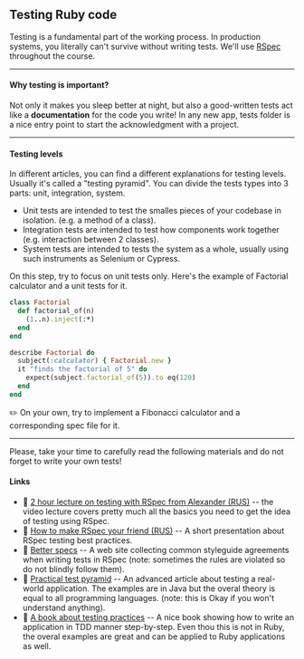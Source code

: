 ## Testing Ruby code

Testing is a fundamental part of the working process. In production systems, you literally can't survive without writing tests.
We'll use [RSpec](https://rspec.info "RSpec") throughout the course.

---
#### Why testing is important?

Not only it makes you sleep better at night, but also a good-written tests act like a **documentation** for the code you write! 
In any new app, tests folder is a nice entry point to start the acknowledgment with a project.

---

#### Testing levels

In different articles, you can find a different explanations for testing levels. Usually it's called a "testing pyramid".
You can divide the tests types into 3 parts: unit, integration, system. 

- Unit tests are intended to test the smalles pieces of your codebase in isolation. (e.g. a method of a class).
- Integration tests are intended to test how components work together (e.g. interaction between 2 classes).
- System tests are intended to tests the system as a whole, usually using such instruments as Selenium or Cypress.

On this step, try to focus on unit tests only.
Here's the example of Factorial calculator and a unit tests for it.

```ruby
class Factorial
  def factorial_of(n)
    (1..n).inject(:*)
  end
end
```

```ruby
describe Factorial do
  subject(:calculator) { Factorial.new }
  it "finds the factorial of 5" do  
    expect(subject.factorial_of(5)).to eq(120)
  end
end
```

✏️ On your own, try to implement a Fibonacci calculator and a corresponding spec file for it.

---

Please, take your time to carefully read the following materials and do not forget to write your own tests!

#### Links

- 🔗 [2 hour lecture on testing with RSpec from Alexander (RUS)](https://www.youtube.com/watch?v=eVSaLSpHHpY "2 hour lecture on testing with RSpec from Alexander (RUS)") -- the video lecture covers pretty much all the basics you need to get the idea of testing using RSpec.
- 🔗 [How to make RSpec your friend (RUS)](https://docs.google.com/presentation/d/1o5jBPePt9AHF9oWTQLXGt1Q1iGuZHI7B8kSV87fmHYc/edit#slide=id.p "How to make RSpec your friend (RUS)") -- A short presentation about RSpec testing best practices.
- 🔗 [ Better specs](https://www.betterspecs.org/ " Better specs") -- A web site collecting common styleguide agreements when writing tests in RSpec (note: sometimes the rules are violated so do not blindly follow them).
- 🔗 [Practical test pyramid](https://martinfowler.com/articles/practical-test-pyramid.html "Practical test pyramid") -- An advanced article about testing a real-world application. The examples are in Java but the overal theory is equal to all programming languages. (note: this is Okay if you won't understand anything).
- 🔗 [A book about testing practices](https://www.amazon.com/Growing-Object-Oriented-Software-Guided-Tests/dp/0321503627 "A book about testing practices") -- A nice book showing how to write an application in TDD manner step-by-step. Even thou this is not in Ruby, the overal examples are great and can be applied to Ruby applications as well.
